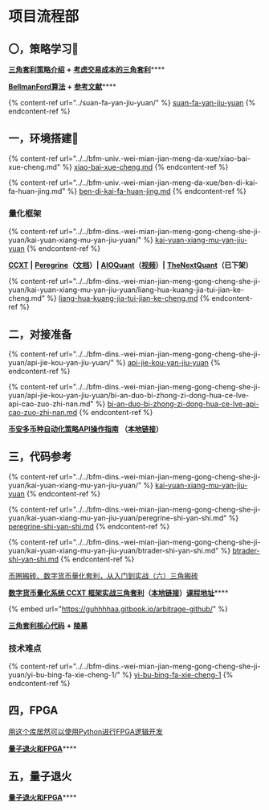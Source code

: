 # 项目流程部

## 〇，策略学习🚩

[**三角套利策略介绍**](https://mp.weixin.qq.com/s/G5t7TyIyrH40Kl55feTDIw) **+** [**考虑交易成本的三角套利**](https://www.jianshu.com/p/e50a52312a47)\*\*\*\*

[**BellmanFord算法**](https://www.bfm-unity.com/what-is-bfm-al) **+** [**参考文献**](https://www.bfm-unity.com/what-is-bfm-al/bfm-al-ckwx)\*\*\*\*

{% content-ref url="../suan-fa-yan-jiu-yuan/" %}
[suan-fa-yan-jiu-yuan](../suan-fa-yan-jiu-yuan/)
{% endcontent-ref %}

## 一，环境搭建🚩

{% content-ref url="../../bfm-univ.-wei-mian-jian-meng-da-xue/xiao-bai-xue-cheng.md" %}
[xiao-bai-xue-cheng.md](../../bfm-univ.-wei-mian-jian-meng-da-xue/xiao-bai-xue-cheng.md)
{% endcontent-ref %}

{% content-ref url="../../bfm-univ.-wei-mian-jian-meng-da-xue/ben-di-kai-fa-huan-jing.md" %}
[ben-di-kai-fa-huan-jing.md](../../bfm-univ.-wei-mian-jian-meng-da-xue/ben-di-kai-fa-huan-jing.md)
{% endcontent-ref %}

### **量化框架**

{% content-ref url="../../bfm-dins.-wei-mian-jian-meng-gong-cheng-she-ji-yuan/kai-yuan-xiang-mu-yan-jiu-yuan/" %}
[kai-yuan-xiang-mu-yan-jiu-yuan](../../bfm-dins.-wei-mian-jian-meng-gong-cheng-she-ji-yuan/kai-yuan-xiang-mu-yan-jiu-yuan/)
{% endcontent-ref %}

[**CCXT**](https://github.com/ccxt/ccxt) **|** [**Peregrine**](https://github.com/wardbradt/peregrine)**（**[**文档**](https://guhhhhaa.gitbook.io/peregrine/)**）|** [**AIOQuant**](https://github.com/CongZhengithub/aioquant)**（**[**视频**](https://space.bilibili.com/479971824)**）|** [**TheNextQuant**](https://thenextquant.com/intro)**（已下架）**

{% content-ref url="../../bfm-dins.-wei-mian-jian-meng-gong-cheng-she-ji-yuan/kai-yuan-xiang-mu-yan-jiu-yuan/liang-hua-kuang-jia-tui-jian-ke-cheng.md" %}
[liang-hua-kuang-jia-tui-jian-ke-cheng.md](../../bfm-dins.-wei-mian-jian-meng-gong-cheng-she-ji-yuan/kai-yuan-xiang-mu-yan-jiu-yuan/liang-hua-kuang-jia-tui-jian-ke-cheng.md)
{% endcontent-ref %}

## 二，对接准备

{% content-ref url="../../bfm-dins.-wei-mian-jian-meng-gong-cheng-she-ji-yuan/api-jie-kou-yan-jiu-yuan/" %}
[api-jie-kou-yan-jiu-yuan](../../bfm-dins.-wei-mian-jian-meng-gong-cheng-she-ji-yuan/api-jie-kou-yan-jiu-yuan/)
{% endcontent-ref %}

{% content-ref url="../../bfm-dins.-wei-mian-jian-meng-gong-cheng-she-ji-yuan/api-jie-kou-yan-jiu-yuan/bi-an-duo-bi-zhong-zi-dong-hua-ce-lve-api-cao-zuo-zhi-nan.md" %}
[bi-an-duo-bi-zhong-zi-dong-hua-ce-lve-api-cao-zuo-zhi-nan.md](../../bfm-dins.-wei-mian-jian-meng-gong-cheng-she-ji-yuan/api-jie-kou-yan-jiu-yuan/bi-an-duo-bi-zhong-zi-dong-hua-ce-lve-api-cao-zuo-zhi-nan.md)
{% endcontent-ref %}

[**币安多币种自动化策略API操作指南**](https://zhuanlan.zhihu.com/p/55109087) **（**[**本地链接**](https://www.bfm-unity.com/command-room-discovery/san-jiao-tao-li-shi-yan-shi/bi-an-duo-bi-zhong-zi-dong-hua-ce-lve-api-cao-zuo-zhi-nan)**）**

## 三，代码**参考**

{% content-ref url="../../bfm-dins.-wei-mian-jian-meng-gong-cheng-she-ji-yuan/kai-yuan-xiang-mu-yan-jiu-yuan/" %}
[kai-yuan-xiang-mu-yan-jiu-yuan](../../bfm-dins.-wei-mian-jian-meng-gong-cheng-she-ji-yuan/kai-yuan-xiang-mu-yan-jiu-yuan/)
{% endcontent-ref %}

{% content-ref url="../../bfm-dins.-wei-mian-jian-meng-gong-cheng-she-ji-yuan/kai-yuan-xiang-mu-yan-jiu-yuan/peregrine-shi-yan-shi.md" %}
[peregrine-shi-yan-shi.md](../../bfm-dins.-wei-mian-jian-meng-gong-cheng-she-ji-yuan/kai-yuan-xiang-mu-yan-jiu-yuan/peregrine-shi-yan-shi.md)
{% endcontent-ref %}

{% content-ref url="../../bfm-dins.-wei-mian-jian-meng-gong-cheng-she-ji-yuan/kai-yuan-xiang-mu-yan-jiu-yuan/btrader-shi-yan-shi.md" %}
[btrader-shi-yan-shi.md](../../bfm-dins.-wei-mian-jian-meng-gong-cheng-she-ji-yuan/kai-yuan-xiang-mu-yan-jiu-yuan/btrader-shi-yan-shi.md)
{% endcontent-ref %}

[币圈搬砖、数字货币量化套利，从入门到实战（六）三角搬砖](https://www.jianshu.com/p/14dbaa02777a)

[**数字货币量化系统 CCXT 框架实战三角套利**](http://www.digtime.cn/articles/282/shu-zi-huo-bi-liang-hua-xi-tong-ccxt-kuang-jia-shi-zhan-san-jiao-tao-li)**（**[**本地链接**](https://www.bfm-unity.com/command-room-discovery/san-jiao-tao-li-shi-yan-shi/shu-zi-huo-bi-liang-hua-xi-tong-ccxt-kuang-jia-shi-zhan-san-jiao-tao-li)**）**[**课程地址**](https://study.163.com/course/courseMain.htm?courseId=1006162003)\*\*\*\*

{% embed url="https://guhhhhaa.gitbook.io/arbitrage-github/" %}

[**三角套利核心代码**](https://www.bfm-unity.com/ruan-jian-bfm-on-python) **+** [**陵墓**](https://www.bfm-unity.com/what-is-bfm-al/lo-st)

### **技术难点**

{% content-ref url="../../bfm-dins.-wei-mian-jian-meng-gong-cheng-she-ji-yuan/yi-bu-bing-fa-xie-cheng-1/" %}
[yi-bu-bing-fa-xie-cheng-1](../../bfm-dins.-wei-mian-jian-meng-gong-cheng-she-ji-yuan/yi-bu-bing-fa-xie-cheng-1/)
{% endcontent-ref %}

## **四，FPGA**

[用这个库居然可以使用Python进行FPGA逻辑开发](https://zhuanlan.zhihu.com/p/56095014)

[**量子退火和FPGA**](https://guhhhhaa.gitbook.io/bfm-unity-doc-v1/bfm-suan-fa-de-wei-lai-fa-zhan-wei-wan-cheng)\*\*\*\*

## **五，量子退火**

[**量子退火和FPGA**](https://guhhhhaa.gitbook.io/bfm-unity-doc-v1/bfm-suan-fa-de-wei-lai-fa-zhan-wei-wan-cheng)\*\*\*\*
